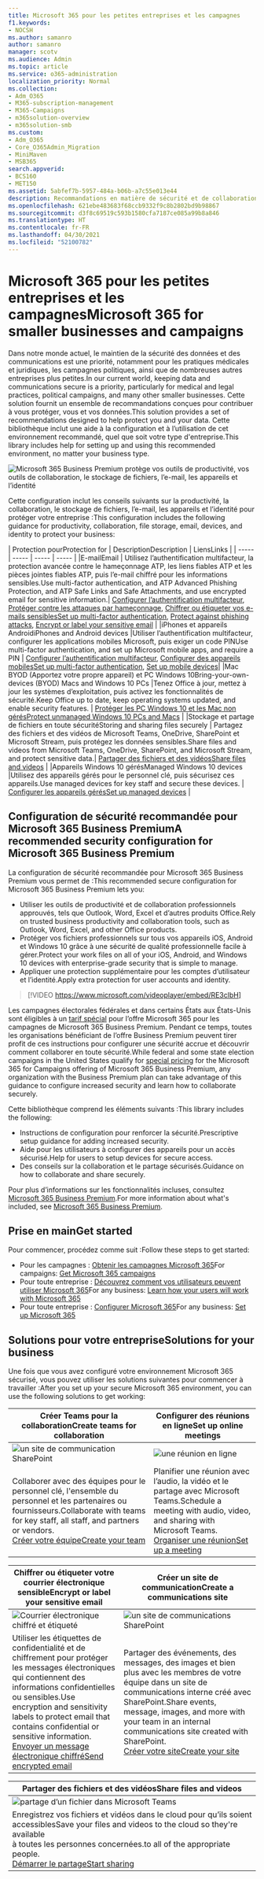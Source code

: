 ```yaml
---
title: Microsoft 365 pour les petites entreprises et les campagnes
f1.keywords:
- NOCSH
ms.author: samanro
author: samanro
manager: scotv
ms.audience: Admin
ms.topic: article
ms.service: o365-administration
localization_priority: Normal
ms.collection:
- Adm_O365
- M365-subscription-management
- M365-Campaigns
- m365solution-overview
- m365solution-smb
ms.custom:
- Adm_O365
- Core_O365Admin_Migration
- MiniMaven
- MSB365
search.appverid:
- BCS160
- MET150
ms.assetid: 5abfef7b-5957-484a-b06b-a7c55e013e44
description: Recommandations en matière de sécurité et de collaboration dans Microsoft 365 pour les petites entreprises, y compris les petites entreprises, les pratiques et les campagnes politiques.
ms.openlocfilehash: 621ebe483683f68ccb9332f9c8b2802bd9b98867
ms.sourcegitcommit: d3f8c69519c593b1580cfa7187ce085a99b8a846
ms.translationtype: HT
ms.contentlocale: fr-FR
ms.lasthandoff: 04/30/2021
ms.locfileid: "52100782"
---
```

<a name="microsoft-365-for-smaller-businesses-and-campaigns"></a><span data-ttu-id="34b18-103">Microsoft 365 pour les petites entreprises et les campagnes</span><span class="sxs-lookup"><span data-stu-id="34b18-103">Microsoft 365 for smaller businesses and campaigns</span></span>
===========================

<span data-ttu-id="34b18-104">Dans notre monde actuel, le maintien de la sécurité des données et des communications est une priorité, notamment pour les pratiques médicales et juridiques, les campagnes politiques, ainsi que de nombreuses autres entreprises plus petites.</span><span class="sxs-lookup"><span data-stu-id="34b18-104">In our current world, keeping data and communications secure is a priority, particularly for medical and legal practices, political campaigns, and many other smaller businesses.</span></span> <span data-ttu-id="34b18-105">Cette solution fournit un ensemble de recommandations conçues pour contribuer à vous protéger, vous et vos données.</span><span class="sxs-lookup"><span data-stu-id="34b18-105">This solution provides a set of recommendations designed to help protect you and your data.</span></span> <span data-ttu-id="34b18-106">Cette bibliothèque inclut une aide à la configuration et à l’utilisation de cet environnement recommandé, quel que soit votre type d'entreprise.</span><span class="sxs-lookup"><span data-stu-id="34b18-106">This library includes help for setting up and using this recommended environment, no matter your business type.</span></span>


![Microsoft 365 Business Premium protège vos outils de productivité, vos outils de collaboration, le stockage de fichiers, l’e-mail, les appareils et l’identité](../media/M365-WhatIsIt-SecurityFocus.png)

<span data-ttu-id="34b18-108">Cette configuration inclut les conseils suivants sur la productivité, la collaboration, le stockage de fichiers, l’e-mail, les appareils et l’identité pour protéger votre entreprise :</span><span class="sxs-lookup"><span data-stu-id="34b18-108">This configuration includes the following guidance for productivity, collaboration, file storage, email, devices, and identity to protect your business:</span></span>

| <span data-ttu-id="34b18-109">Protection pour</span><span class="sxs-lookup"><span data-stu-id="34b18-109">Protection for</span></span> | <span data-ttu-id="34b18-110">Description</span><span class="sxs-lookup"><span data-stu-id="34b18-110">Description</span></span> | <span data-ttu-id="34b18-111">Liens</span><span class="sxs-lookup"><span data-stu-id="34b18-111">Links</span></span> |
| ----- | ----- | ----- | ----- |
|<span data-ttu-id="34b18-112">E-mail</span><span class="sxs-lookup"><span data-stu-id="34b18-112">Email</span></span> | <span data-ttu-id="34b18-113">Utilisez l’authentification multifacteur, la protection avancée contre le hameçonnage ATP, les liens fiables ATP et les pièces jointes fiables ATP, puis l’e-mail chiffré pour les informations sensibles.</span><span class="sxs-lookup"><span data-stu-id="34b18-113">Use multi-factor authentication, and ATP Advanced Phishing Protection, and ATP Safe Links and Safe Attachments, and use encrypted email for sensitive information.</span></span>| <span data-ttu-id="34b18-114">[Configurer l’authentification multifacteur](m365-campaigns-multifactor-authenication.md), [Protéger contre les attaques par hameçonnage](m365-campaigns-phishing-and-attacks.md), [Chiffrer ou étiqueter vos e-mails sensibles](send-encrypted-email.md)</span><span class="sxs-lookup"><span data-stu-id="34b18-114">[Set up multi-factor authentication](m365-campaigns-multifactor-authenication.md), [Protect against phishing attacks](m365-campaigns-phishing-and-attacks.md), [Encrypt or label your sensitive email](send-encrypted-email.md)</span></span> |
|<span data-ttu-id="34b18-115">iPhones et appareils Android</span><span class="sxs-lookup"><span data-stu-id="34b18-115">iPhones and Android devices</span></span> |<span data-ttu-id="34b18-116">Utiliser l’authentification multifacteur, configurer les applications mobiles Microsoft, puis exiger un code PIN</span><span class="sxs-lookup"><span data-stu-id="34b18-116">Use multi-factor authentication, and set up Microsoft mobile apps, and require a PIN</span></span> | <span data-ttu-id="34b18-117">[Configurer l’authentification multifacteur](m365-campaigns-multifactor-authenication.md), [Configurer des appareils mobiles](../business/set-up-mobile-devices.md?toc=/microsoft-365/campaigns/toc.json)</span><span class="sxs-lookup"><span data-stu-id="34b18-117">[Set up multi-factor authentication](m365-campaigns-multifactor-authenication.md), [Set up mobile devices](../business/set-up-mobile-devices.md?toc=/microsoft-365/campaigns/toc.json)</span></span>|
|<span data-ttu-id="34b18-118">Mac BYOD (Apportez votre propre appareil) et PC Windows 10</span><span class="sxs-lookup"><span data-stu-id="34b18-118">Bring-your-own-devices (BYOD) Macs and Windows 10 PCs</span></span> |<span data-ttu-id="34b18-119">Tenez Office à jour, mettez à jour les systèmes d’exploitation, puis activez les fonctionnalités de sécurité.</span><span class="sxs-lookup"><span data-stu-id="34b18-119">Keep Office up to date, keep operating systems updated, and enable security features.</span></span> | [<span data-ttu-id="34b18-120">Protéger les PC Windows 10 et les Mac non gérés</span><span class="sxs-lookup"><span data-stu-id="34b18-120">Protect unmanaged Windows 10 PCs and Macs</span></span>](m365-campaigns-protect-pcs-macs.md) |
|<span data-ttu-id="34b18-121">Stockage et partage de fichiers en toute sécurité</span><span class="sxs-lookup"><span data-stu-id="34b18-121">Storing and sharing files securely</span></span> | <span data-ttu-id="34b18-122">Partagez des fichiers et des vidéos de Microsoft Teams, OneDrive, SharePoint et Microsoft Stream, puis protégez les données sensibles.</span><span class="sxs-lookup"><span data-stu-id="34b18-122">Share files and videos from Microsoft Teams, OneDrive, SharePoint, and Microsoft Stream, and protect sensitive data.</span></span>| [<span data-ttu-id="34b18-123">Partager des fichiers et des vidéos</span><span class="sxs-lookup"><span data-stu-id="34b18-123">Share files and videos</span></span>](share-files-and-videos.md) |
|<span data-ttu-id="34b18-124">Appareils Windows 10 gérés</span><span class="sxs-lookup"><span data-stu-id="34b18-124">Managed Windows 10 devices</span></span> |<span data-ttu-id="34b18-125">Utilisez des appareils gérés pour le personnel clé, puis sécurisez ces appareils.</span><span class="sxs-lookup"><span data-stu-id="34b18-125">Use managed devices for key staff and secure these devices.</span></span> | [<span data-ttu-id="34b18-126">Configurer les appareils gérés</span><span class="sxs-lookup"><span data-stu-id="34b18-126">Set up managed devices</span></span>](../business/set-up-windows-devices.md?toc=/microsoft-365/campaigns/toc.json) |

<a name="a-recommended-security-configuration-for-microsoft-365-business-premium"></a><span data-ttu-id="34b18-127">Configuration de sécurité recommandée pour Microsoft 365 Business Premium</span><span class="sxs-lookup"><span data-stu-id="34b18-127">A recommended security configuration for Microsoft 365 Business Premium</span></span>
------------------------------------

<span data-ttu-id="34b18-128">La configuration de sécurité recommandée pour Microsoft 365 Business Premium vous permet de :</span><span class="sxs-lookup"><span data-stu-id="34b18-128">This recommended secure configuration for Microsoft 365 Business Premium lets you:</span></span>

- <span data-ttu-id="34b18-129">Utiliser les outils de productivité et de collaboration professionnels approuvés, tels que Outlook, Word, Excel et d’autres produits Office.</span><span class="sxs-lookup"><span data-stu-id="34b18-129">Rely on trusted business productivity and collaboration tools, such as Outlook, Word, Excel, and other Office products.</span></span>
- <span data-ttu-id="34b18-130">Protéger vos fichiers professionnels sur tous vos appareils iOS, Android et Windows 10 grâce à une sécurité de qualité professionnelle facile à gérer.</span><span class="sxs-lookup"><span data-stu-id="34b18-130">Protect your work files on all of your iOS, Android, and Windows 10 devices with enterprise-grade security that is simple to manage.</span></span>
- <span data-ttu-id="34b18-131">Appliquer une protection supplémentaire pour les comptes d’utilisateur et l’identité.</span><span class="sxs-lookup"><span data-stu-id="34b18-131">Apply extra protection for user accounts and identity.</span></span>

> [!VIDEO https://www.microsoft.com/videoplayer/embed/RE3clbH]

<span data-ttu-id="34b18-132">Les campagnes électorales fédérales et dans certains États aux États-Unis sont éligibles à un [tarif spécial](get-microsoft-365-campaigns.md) pour l’offre Microsoft 365 pour les campagnes de Microsoft 365 Business Premium. Pendant ce temps, toutes les organisations bénéficiant de l’offre Business Premium peuvent tirer profit de ces instructions pour configurer une sécurité accrue et découvrir comment collaborer en toute sécurité.</span><span class="sxs-lookup"><span data-stu-id="34b18-132">While federal and some state election campaigns in the United States qualify for [special pricing](get-microsoft-365-campaigns.md) for the Microsoft 365 for Campaigns offering of Microsoft 365 Business Premium, any organization with the Business Premium plan can take advantage of this guidance to configure increased security and learn how to collaborate securely.</span></span>

<span data-ttu-id="34b18-133">Cette bibliothèque comprend les éléments suivants :</span><span class="sxs-lookup"><span data-stu-id="34b18-133">This library includes the following:</span></span>

- <span data-ttu-id="34b18-134">Instructions de configuration pour renforcer la sécurité.</span><span class="sxs-lookup"><span data-stu-id="34b18-134">Prescriptive setup guidance for adding increased security.</span></span>
- <span data-ttu-id="34b18-135">Aide pour les utilisateurs à configurer des appareils pour un accès sécurisé.</span><span class="sxs-lookup"><span data-stu-id="34b18-135">Help for users to setup devices for secure access.</span></span>
- <span data-ttu-id="34b18-136">Des conseils sur la collaboration et le partage sécurisés.</span><span class="sxs-lookup"><span data-stu-id="34b18-136">Guidance on how to collaborate and share securely.</span></span>

<span data-ttu-id="34b18-137">Pour plus d’informations sur les fonctionnalités incluses, consultez [Microsoft 365 Business Premium](https://www.microsoft.com/microsoft-365/business).</span><span class="sxs-lookup"><span data-stu-id="34b18-137">For more information about what's included, see [Microsoft 365 Business Premium](https://www.microsoft.com/microsoft-365/business).</span></span>

<a name="get-started"></a><span data-ttu-id="34b18-138">Prise en main</span><span class="sxs-lookup"><span data-stu-id="34b18-138">Get started</span></span>
--------------------------

<span data-ttu-id="34b18-139">Pour commencer, procédez comme suit :</span><span class="sxs-lookup"><span data-stu-id="34b18-139">Follow these steps to get started:</span></span>

- <span data-ttu-id="34b18-140">Pour les campagnes : [Obtenir les campagnes Microsoft 365](get-microsoft-365-campaigns.md)</span><span class="sxs-lookup"><span data-stu-id="34b18-140">For campaigns: [Get Microsoft 365 campaigns](get-microsoft-365-campaigns.md)</span></span>
- <span data-ttu-id="34b18-141">Pour toute entreprise : [Découvrez comment vos utilisateurs peuvent utiliser Microsoft 365](m365-campaigns-users.md)</span><span class="sxs-lookup"><span data-stu-id="34b18-141">For any business: [Learn how your users will work with Microsoft 365](m365-campaigns-users.md)</span></span>
- <span data-ttu-id="34b18-142">Pour toute entreprise : [Configurer Microsoft 365](microsoft-365-campaigns-setup-overview.md)</span><span class="sxs-lookup"><span data-stu-id="34b18-142">For any business: [Set up Microsoft 365](microsoft-365-campaigns-setup-overview.md)</span></span>

<a name="solutions-for-your-business"></a><span data-ttu-id="34b18-143">Solutions pour votre entreprise</span><span class="sxs-lookup"><span data-stu-id="34b18-143">Solutions for your business</span></span>
--------------------------

<span data-ttu-id="34b18-144">Une fois que vous avez configuré votre environnement Microsoft 365 sécurisé, vous pouvez utiliser les solutions suivantes pour commencer à travailler :</span><span class="sxs-lookup"><span data-stu-id="34b18-144">After you set up your secure Microsoft 365 environment, you can use the following solutions to get working:</span></span>

| <span data-ttu-id="34b18-145">Créer Teams pour la collaboration</span><span class="sxs-lookup"><span data-stu-id="34b18-145">Create teams for collaboration</span></span> | <span data-ttu-id="34b18-146">Configurer des réunions en ligne</span><span class="sxs-lookup"><span data-stu-id="34b18-146">Set up online meetings</span></span> |
| ------------- | ------------- |
| ![un site de communication SharePoint](../media/sm-m365-democracy-teams-collab.png) | ![une réunion en ligne](../media/m365-democracy-teams-meetings.png) |
| <span data-ttu-id="34b18-149">Collaborer avec des équipes pour le personnel clé, l'ensemble du personnel et les partenaires ou fournisseurs.</span><span class="sxs-lookup"><span data-stu-id="34b18-149">Collaborate with teams for key staff, all staff, and partners or vendors.</span></span><br>[<span data-ttu-id="34b18-150">Créer votre équipe</span><span class="sxs-lookup"><span data-stu-id="34b18-150">Create your team</span></span>](create-teams-for-collaboration.md) | <span data-ttu-id="34b18-151">Planifier une réunion avec l’audio, la vidéo et le partage avec Microsoft Teams.</span><span class="sxs-lookup"><span data-stu-id="34b18-151">Schedule a meeting with audio, video, and sharing with Microsoft Teams.</span></span><br>[<span data-ttu-id="34b18-152">Organiser une réunion</span><span class="sxs-lookup"><span data-stu-id="34b18-152">Set up a meeting</span></span>](set-up-meetings.md) |

| <span data-ttu-id="34b18-153">Chiffrer ou étiqueter votre courrier électronique sensible</span><span class="sxs-lookup"><span data-stu-id="34b18-153">Encrypt or label your sensitive email</span></span> | <span data-ttu-id="34b18-154">Créer un site de communication</span><span class="sxs-lookup"><span data-stu-id="34b18-154">Create a communications site</span></span> |
| ------------- | ------------- |
| ![Courrier électronique chiffré et étiqueté](../media/sm-m365-campaign-email-encrypt.png) | ![un site de communications SharePoint](../media/sm-m365-democracy-comms-site.png) |
| <span data-ttu-id="34b18-157">Utiliser les étiquettes de confidentialité et de chiffrement pour protéger les messages électroniques qui contiennent des informations confidentielles ou sensibles.</span><span class="sxs-lookup"><span data-stu-id="34b18-157">Use encryption and sensitivity labels to protect email that contains confidential or sensitive information.</span></span><br>[<span data-ttu-id="34b18-158">Envoyer un message électronique chiffré</span><span class="sxs-lookup"><span data-stu-id="34b18-158">Send encrypted email</span></span>](send-encrypted-email.md) | <span data-ttu-id="34b18-159">Partager des événements, des messages, des images et bien plus avec les membres de votre équipe dans un site de communications interne créé avec SharePoint.</span><span class="sxs-lookup"><span data-stu-id="34b18-159">Share events, message, images, and more with your team in an internal communications site created with SharePoint.</span></span><br>[<span data-ttu-id="34b18-160">Créer votre site</span><span class="sxs-lookup"><span data-stu-id="34b18-160">Create your site</span></span>](create-communications-site.md) |

| <span data-ttu-id="34b18-161">Partager des fichiers et des vidéos</span><span class="sxs-lookup"><span data-stu-id="34b18-161">Share files and videos</span></span> |
| ------------- |
| ![partage d’un fichier dans Microsoft Teams](../media/m365-democracy-teams-sharefiles.png) |
| <span data-ttu-id="34b18-163">Enregistrez vos fichiers et vidéos dans le cloud pour qu’ils soient accessibles</span><span class="sxs-lookup"><span data-stu-id="34b18-163">Save your files and videos to the cloud so they're available</span></span> <br><span data-ttu-id="34b18-164">à toutes les personnes concernées.</span><span class="sxs-lookup"><span data-stu-id="34b18-164">to all of the appropriate people.</span></span><br>[<span data-ttu-id="34b18-165">Démarrer le partage</span><span class="sxs-lookup"><span data-stu-id="34b18-165">Start sharing</span></span>](share-files-and-videos.md) |
